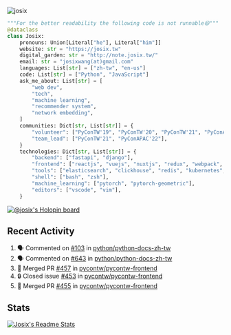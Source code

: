 ![josix](https://komarev.com/ghpvc/?username=josix)
```python
"""For the better readability the following code is not runnable😆"""
@dataclass
class Josix:
    pronouns: Union[Literal["he"], Literal["him"]]
    website: str = "https://josix.tw"
    digital_garden: str = "http://note.josix.tw/"
    email: str = "josixwang(at)gmail.com"
    languages: List[str] = ["zh-tw", "en-us"]
    code: List[str] = ["Python", "JavaScript"]
    ask_me_about: List[str] = [
        "web dev",
        "tech",
        "machine learning",
        "recommender system",
        "network embedding",
    ]
    communities: Dict[str, List[str]] = {
        "volunteer": ["PyConTW'19", "PyConTW'20", "PyConTW'21", "PyConAPAC'22"],
        "team_lead": ["PyConTW'21", "PyConAPAC'22"],
    }
    technologies: Dict[str, List[str]] = {
        "backend": ["fastapi", "django"],
        "frontend": ["reactjs", "vuejs", "nuxtjs", "redux", "webpack", "tailwindcss"],
        "tools": ["elasticsearch", "clickhouse", "redis", "kubernetes", "docker"],
        "shell": ["bash", "zsh"],
        "machine_learning": ["pytorch", "pytorch-geometric"],
        "editors": ["vscode", "vim"],
    }
```
[![@josix's Holopin board](https://holopin.io/api/user/board?user=josix)](https://holopin.io/@josix)

## Recent Activity
<!--START_SECTION:activity-->
1. 🗣 Commented on [#103](https://github.com/python/python-docs-zh-tw/issues/103#issuecomment-1734775349) in [python/python-docs-zh-tw](https://github.com/python/python-docs-zh-tw)
2. 🗣 Commented on [#643](https://github.com/python/python-docs-zh-tw/pull/643#issuecomment-1716822833) in [python/python-docs-zh-tw](https://github.com/python/python-docs-zh-tw)
3. 🎉 Merged PR [#457](https://github.com/pycontw/pycontw-frontend/pull/457) in [pycontw/pycontw-frontend](https://github.com/pycontw/pycontw-frontend)
4. 🔒 Closed issue [#453](https://github.com/pycontw/pycontw-frontend/issues/453) in [pycontw/pycontw-frontend](https://github.com/pycontw/pycontw-frontend)
5. 🎉 Merged PR [#455](https://github.com/pycontw/pycontw-frontend/pull/455) in [pycontw/pycontw-frontend](https://github.com/pycontw/pycontw-frontend)
<!--END_SECTION:activity-->



## Stats
[![Josix's Readme Stats](https://github-readme-stats.vercel.app/api?username=josix&show_icons=true&theme=default&count_private=true&card_width=400)](https://github.com/anuraghazra/github-readme-stats)
